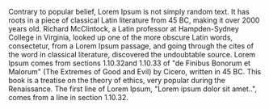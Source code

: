 Contrary to popular belief, Lorem Ipsum is not simply random text. It has roots in a piece of classical Latin literature
from 45 BC, making it over 2000 years old. Richard McClintock, a Latin professor at Hampden-Sydney College in Virginia,
looked up one of the more obscure Latin words, consectetur, from a Lorem Ipsum passage, and going through the cites
of the word in classical literature, discovered the undoubtable source. Lorem Ipsum comes from sections 1.10.32and 1.10.33 of "de
Finibus Bonorum et Malorum" (The Extremes of Good and Evil) by Cicero, written in 45 BC. This book is a treatise on
the theory of ethics, very popular during the Renaissance. The first line of Lorem Ipsum, "Lorem ipsum dolor sit
amet..", comes from a line in section 1.10.32.
